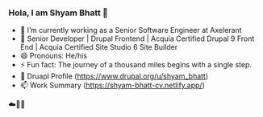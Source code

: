 ### Hola, I am Shyam Bhatt 👋
- 🔭 I’m currently working as a Senior Software Engineer at Axelerant
- 🌱 Senior Developer | Drupal Frontend | Acquia Certified Drupal 9 Front End | Acquia Certified Site Studio 6 Site Builder
- 😄 Pronouns: He/his
- ⚡ Fun fact: The journey of a thousand miles begins with a single step.
- 💬 Druapl Profile (https://www.drupal.org/u/shyam_bhatt)
- 📫 Work Summary (https://shyam-bhatt-cv.netlify.app/)

☁️🤙💪

<!--
**shyam-1891/shyam-1891** is a ✨ _special_ ✨ repository because its `README.md` (this file) appears on your GitHub profile.

Here are some ideas to get you started:

- 🔭 I’m currently working on ...
- 🌱 I’m currently learning ...
- 👯 I’m looking to collaborate on ...
- 🤔 I’m looking for help with ...
- 💬 Ask me about ...
- 📫 How to reach me: ...
- 😄 Pronouns: ...
- ⚡ Fun fact: ...
-->
